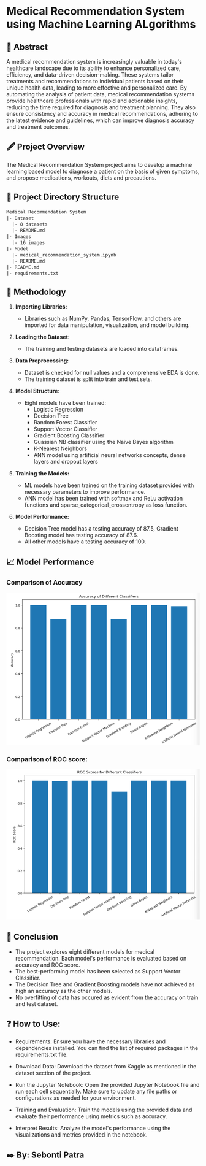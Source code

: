 # Medical Recommendation System using Machine Learning ALgorithms

## 📝 Abstract

A medical recommendation system is increasingly valuable in today's healthcare landscape due to its ability to enhance personalized care, efficiency, and data-driven decision-making. These systems tailor treatments and recommendations to individual patients based on their unique health data, leading to more effective and personalized care. By automating the analysis of patient data, medical recommendation systems provide healthcare professionals with rapid and actionable insights, reducing the time required for diagnosis and treatment planning. They also ensure consistency and accuracy in medical recommendations, adhering to the latest evidence and guidelines, which can improve diagnosis accuracy and treatment outcomes.

## 🖋️ Project Overview
The Medical Recommendation System project aims to develop a machine learning based model to diagnose a patient on the basis of given symptoms, and propose medications, workouts, diets and precautions.

## 📂 Project Directory Structure
```
Medical Recommendation System
|- Dataset
  |- 8 datasets
  |- README.md
|- Images
  |- 16 images
|- Model
  |- medical_recommendation_system.ipynb
  |- README.md
|- README.md
|- requirements.txt
```

## 🚀 Methodology
1. **Importing Libraries:**  
   - Libraries such as NumPy, Pandas, TensorFlow, and others are imported for data manipulation, visualization, and model building.

2. **Loading the Dataset:**
   - The training and testing datasets are loaded into dataframes.

3. **Data Preprocessing:**
   - Dataset is checked for null values and a comprehensive EDA is done.
   - The training dataset is split into train and test sets.

4. **Model Structure:**
   - Eight models have been trained: 
     - Logistic Regression
     - Decision Tree
     - Random Forest Classifier
     - Support Vector Classifier
     - Gradient Boosting Classifier
     - Guassian NB classifier using the Naive Bayes algorithm
     - K-Nearest Neighbors
     - ANN model using artificial neural networks concepts, dense layers and dropout layers

5. **Training the Models:**
   - ML models have been trained on the training dataset provided with necessary parameters to improve performance.
   - ANN model has been trained with softmax and ReLu activation functions and sparse_categorical_crossentropy as loss function.

6. **Model Performance:**
   - Decision Tree model has a testing accuracy of 87.5, Gradient Boosting model has testing accuracy of 87.6.
   - All other models have a testing accuracy of 100.

## 📈 Model Performance
### Comparison of Accuracy

<img alt="graph" src="./Images/accuracy_comparison_of_models.png">


### Comparison of ROC score:

<img alt="graph" src="./Images/ROC_comparison_of_models.png">



## 📢 Conclusion
- The project explores eight different models for medical recommendation. Each model's performance is evaluated based on accuracy and ROC score.
- The best-performing model has been selected as Support Vector Classifier.
- The Decision Tree and Gradient Boosting models have not achieved as high an accuracy as the other models.
- No overfitting of data has occured as evident from the accuracy on train and test dataset.


## ❓ How to Use:
- Requirements: Ensure you have the necessary libraries and dependencies installed. You can find the list of required packages in the requirements.txt file.

- Download Data: Download the dataset from Kaggle as mentioned in the dataset section of the project.

- Run the Jupyter Notebook: Open the provided Jupyter Notebook file and run each cell sequentially. Make sure to update any file paths or configurations as needed for your environment.

- Training and Evaluation: Train the models using the provided data and evaluate their performance using metrics such as accuracy.

- Interpret Results: Analyze the model's performance using the visualizations and metrics provided in the notebook.


## ✒️ **By: Sebonti Patra**